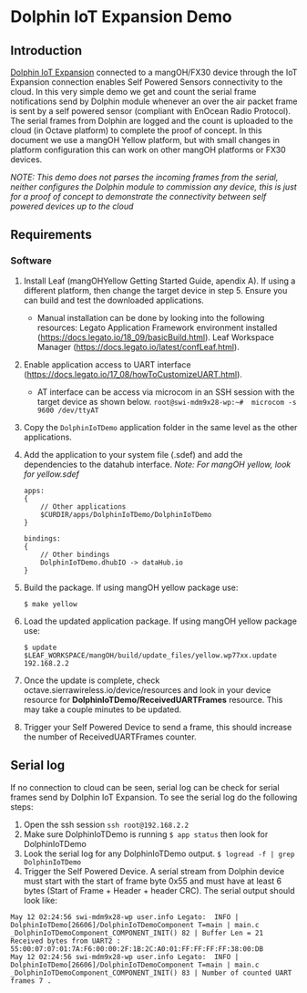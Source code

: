 # Dolphin IoT Expansion Demo

## Introduction

[Dolphin IoT Expansion](https://media.digikey.com/pdf/Data%20Sheets/Talon%20PDFs/EnOcean_Module_PB_2019.pdf) connected to a mangOH/FX30 device through the IoT Expansion connection enables Self Powered Sensors connectivity to the cloud. In this very simple demo we get and count the serial frame notifications send by Dolphin module whenever an over the air packet frame is sent by a self powered sensor (compliant with EnOcean Radio Protocol). The serial frames from Dolphin are logged and the count is uploaded to the cloud (in Octave platform) to complete the proof of concept.
In this document we use a mangOH Yellow platform, but with small changes in platform configuration this can work on other mangOH platforms or FX30 devices.

*NOTE: This demo does not parses the incoming frames from the serial, neither configures the Dolphin module to commission any device, this is just for a proof of concept to demonstrate the connectivity between self powered devices up to the cloud*

## Requirements

### Software

1. Install Leaf (mangOHYellow Getting Started Guide, apendix A). If using a different platform, then change the target device in step 5. Ensure you can build and test the downloaded applications.
	- Manual installation can be done by looking into the following resources:
	Legato Application Framework environment installed (https://docs.legato.io/18_09/basicBuild.html). 
	Leaf Workspace Manager (https://docs.legato.io/latest/confLeaf.html).

2. Enable application access to UART interface (https://docs.legato.io/17_08/howToCustomizeUART.html). 
	- AT interface can be access via microcom in an SSH session with the target device as shown below.
`root@swi-mdm9x28-wp:~#  microcom -s 9600 /dev/ttyAT`

3. Copy the `DolphinIoTDemo` application folder in the same level as the other applications.
4. Add the application to your system file (.sdef) and add the dependencies to the datahub interface. *Note: For mangOH yellow, look for yellow.sdef*

    ```
    apps:
    {
        // Other applications
        $CURDIR/apps/DolphinIoTDemo/DolphinIoTDemo
    }

    bindings:
    {
        // Other bindings
        DolphinIoTDemo.dhubIO -> dataHub.io
    }
    ```

5. Build the package.
    If using mangOH yellow package use:
	```
    $ make yellow
	```
6. Load the updated application package.
	If using mangOH yellow package use:
    ```
    $ update $LEAF_WORKSPACE/mangOH/build/update_files/yellow.wp77xx.update 192.168.2.2
    ```
7. Once the update is complete, check octave.sierrawireless.io/device/resources and look in your device resource for **DolphinIoTDemo/ReceivedUARTFrames** resource. This may take a couple minutes to be updated.
8. Trigger your Self Powered Device to send a frame, this should increase the number of ReceivedUARTFrames counter.


## Serial log

If no connection to cloud can be seen, serial log can be check for serial frames send by Dolphin IoT Expansion. To see the serial log do the following steps:

1. Open the ssh session
	`ssh root@192.168.2.2`
2. Make sure DolphinIoTDemo is running
	`$ app status`
then look for DolphinIoTDemo
3. Look the serial log for any DolphinIoTDemo output.
	`$ logread -f | grep DolphinIoTDemo`
4. Trigger the Self Powered Device. A serial stream from Dolphin device must start with the start of frame byte 0x55 and must have at least 6 bytes (Start of Frame + Header + header CRC).
The serial output should look like:
```
May 12 02:24:56 swi-mdm9x28-wp user.info Legato:  INFO | DolphinIoTDemo[26606]/DolphinIoTDemoComponent T=main | main.c _DolphinIoTDemoComponent_COMPONENT_INIT() 82 | Buffer Len = 21  Received bytes from UART2 : 55:00:07:07:01:7A:F6:00:00:2F:1B:2C:A0:01:FF:FF:FF:FF:38:00:DB
May 12 02:24:56 swi-mdm9x28-wp user.info Legato:  INFO | DolphinIoTDemo[26606]/DolphinIoTDemoComponent T=main | main.c _DolphinIoTDemoComponent_COMPONENT_INIT() 83 | Number of counted UART frames 7 .
```
